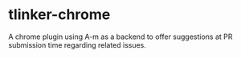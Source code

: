 # tlinker-chrome
A chrome plugin using A-m as a backend to offer suggestions at PR submission time regarding related issues.
